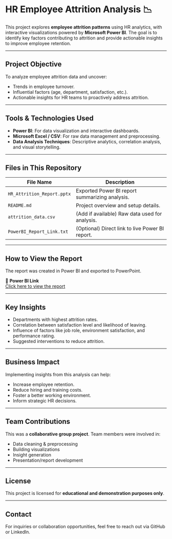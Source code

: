 # HR Employee Attrition Analysis 📉

This project explores **employee attrition patterns** using HR analytics, with interactive visualizations powered by **Microsoft Power BI**. The goal is to identify key factors contributing to attrition and provide actionable insights to improve employee retention.

---

## Project Objective

To analyze employee attrition data and uncover:
- Trends in employee turnover.
- Influential factors (age, department, satisfaction, etc.).
- Actionable insights for HR teams to proactively address attrition.

---

## Tools & Technologies Used

- **Power BI**: For data visualization and interactive dashboards.
- **Microsoft Excel / CSV**: For raw data management and preprocessing.
- **Data Analysis Techniques**: Descriptive analytics, correlation analysis, and visual storytelling.

---

## Files in This Repository

| File Name | Description |
|----------|-------------|
| `HR_Attrition_Report.pptx` | Exported Power BI report summarizing analysis. |
| `README.md` | Project overview and setup details. |
| `attrition_data.csv` | (Add if available) Raw data used for analysis. |
| `PowerBI_Report_Link.txt` | (Optional) Direct link to live Power BI report. |

---

## How to View the Report

The report was created in Power BI and exported to PowerPoint.

🔗 **Power BI Link**  
[Click here to view the report](https://app.powerbi.com/groups/me/reports/d4ebb0f2-6d94-4859-8b3b-a35275450fb4/?pbi_source=PowerPoint)

---

## Key Insights

- Departments with highest attrition rates.
- Correlation between satisfaction level and likelihood of leaving.
- Influence of factors like job role, environment satisfaction, and performance rating.
- Suggested interventions to reduce attrition.

---

## Business Impact

Implementing insights from this analysis can help:
- Increase employee retention.
- Reduce hiring and training costs.
- Foster a better working environment.
- Inform strategic HR decisions.

---

## Team Contributions

This was a **collaborative group project**. Team members were involved in:
- Data cleaning & preprocessing
- Building visualizations
- Insight generation
- Presentation/report development

---

## License

This project is licensed for **educational and demonstration purposes only**.

---

## Contact

For inquiries or collaboration opportunities, feel free to reach out via GitHub or LinkedIn.

